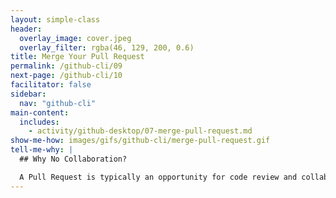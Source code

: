 ```yaml
---
layout: simple-class
header:
  overlay_image: cover.jpeg
  overlay_filter: rgba(46, 129, 200, 0.6)
title: Merge Your Pull Request
permalink: /github-cli/09
next-page: /github-cli/10
facilitator: false
sidebar:
  nav: "github-cli"
main-content:
  includes:
    - activity/github-desktop/07-merge-pull-request.md
show-me-how: images/gifs/github-cli/merge-pull-request.gif
tell-me-why: |
  ## Why No Collaboration?

  A Pull Request is typically an opportunity for code review and collaboration. In this class, you are creating a personal web site, so you can bypass that step. However, if you'd like anyone to collaborate on your open Pull Request, it's as simple as at-mentioning them.
---
```

